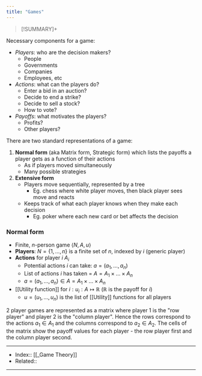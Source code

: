 ```yaml
---
title: "Games" 
---
```

> [!SUMMARY]+
> 

Necessary components for a game:
- *Players*: who are the decision makers?
	- People
	- Governments
	- Companies
	- Employees, etc
- *Actions*: what can the players do?
	- Enter a bid in an auction?
	- Decide to end a strike?
	- Decide to sell a stock?
	- How to vote?
- *Payoffs*: what motivates the players?
	- Profits?
	- Other players?

There are two standard representations of a game:
1. **Normal form** (aka Matrix form, Strategic form) which lists the payoffs a player gets as a function of their actions
	- As if players moved simultaneously
	- Many possible strategies
2. **Extensive form** 
	- Players move sequentially, represented by a tree
		- Eg. chess where white player moves, then black player sees move and reacts
	- Keeps track of what each player knows when they make each decision
		- Eg. poker where each new card or bet affects the decision

### Normal form
- Finite, $n$-person game $\langle N,A,u \rangle$
- **Players**: $N = \{1, \dots, n\}$ is a finite set of $n$, indexed by $i$ (generic player)
- **Actions** for player $i$ $A_i$ 
	- Potential actions $i$ can take: $a = (a_1, \dots, a_n)$
	-  List of actions $i$ has taken = $A = A_1 \times \dots \times A_n$
	- $a = (a_1, \dots, a_n) \in A = A_1 \times \dots \times A_n$ 
- [[Utility function]] for $i: u_i: A \mapsto \mathbb{R}$ ($\mathbb{R}$ is the payoff for $i$)
	- $u = (u_1, \dots, u_n)$ is the list of [[Utility]] functions for all players

2 player games are represented as a matrix where player 1 is the "row player" and player 2 is the "column player". Hence the rows correspond to the actions $a_1 \in A_1$ and the columns correspond to $a_2 \in A_2$. The cells of the matrix show the payoff values for each player - the row player first and the column player second.


---
- Index:: [[_Game Theory]]
- Related:: 
---